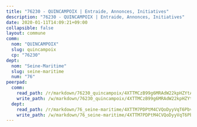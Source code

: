 ```yaml
---
title: "76230 - QUINCAMPOIX | Entraide, Annonces, Initiatives"
description: "76230 - QUINCAMPOIX | Entraide, Annonces, Initiatives"
date: 2020-01-11T14:09:21+09:00
collapsible: false
layout: commune
comm:
  nom: "QUINCAMPOIX"
  slug: quincampoix
  cp: "76230"
dept:
  nom: "Seine-Maritime"
  slug: seine-maritime
  num: "76"
peerpad:
  comm:
    read_path: /r/markdown/76230_quincampoix/4XTTMCzB99g6MRAdW22kpHZYtA1QnsEfwTmMEEtYsLQpt11Tf
    write_path: /w/markdown/76230_quincampoix/4XTTMCzB99g6MRAdW22kpHZYtA1QnsEfwTmMEEtYsLQpt11Tf-K3TgUYBmgYyDaJdmfiCjPY2a5RJFBwBQi7VriEE826A9uvh8oetdfQByyoLVHoZp16FbNMsafebZ9uNzsVnQrTyEpjyPQPU2wwBNqrozjnKEX38cN8Be74tqAtUUuBaYLYRaAZtM
  dept:
    read_path: /r/markdown/76_seine-maritime/4XTTM7PDPtM4CVQoDyyVqT6Pbvj1SVtndpXJdTDsc7xwdMTdt
    write_path: /w/markdown/76_seine-maritime/4XTTM7PDPtM4CVQoDyyVqT6Pbvj1SVtndpXJdTDsc7xwdMTdt-K3TgUmo7Qwp8ZQz8qKFjC8WCY27ypEpX2c8BXeSV9rrPY1zRZn2SrYwkBXF8VnHkcepiXsccFfKHYuT2JNgSMXxLRaUGRu6o5B3BB15nZxEho97cTz3yC4eRTX4hZM1hcyAZrn8r
---
```


